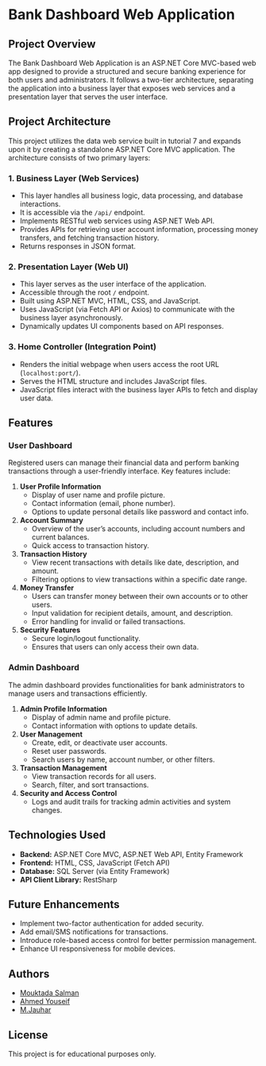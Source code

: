 # Bank Dashboard Web Application

## Project Overview
The Bank Dashboard Web Application is an ASP.NET Core MVC-based web app designed to provide a structured and secure banking experience for both users and administrators. It follows a two-tier architecture, separating the application into a business layer that exposes web services and a presentation layer that serves the user interface.

## Project Architecture
This project utilizes the data web service built in tutorial 7 and expands upon it by creating a standalone ASP.NET Core MVC application. The architecture consists of two primary layers:

### 1. Business Layer (Web Services)
- This layer handles all business logic, data processing, and database interactions.
- It is accessible via the `/api/` endpoint.
- Implements RESTful web services using ASP.NET Web API.
- Provides APIs for retrieving user account information, processing money transfers, and fetching transaction history.
- Returns responses in JSON format.

### 2. Presentation Layer (Web UI)
- This layer serves as the user interface of the application.
- Accessible through the root `/` endpoint.
- Built using ASP.NET MVC, HTML, CSS, and JavaScript.
- Uses JavaScript (via Fetch API or Axios) to communicate with the business layer asynchronously.
- Dynamically updates UI components based on API responses.

### 3. Home Controller (Integration Point)
- Renders the initial webpage when users access the root URL (`localhost:port/`).
- Serves the HTML structure and includes JavaScript files.
- JavaScript files interact with the business layer APIs to fetch and display user data.

## Features
### User Dashboard
Registered users can manage their financial data and perform banking transactions through a user-friendly interface. Key features include:
1. **User Profile Information**
   - Display of user name and profile picture.
   - Contact information (email, phone number).
   - Options to update personal details like password and contact info.
2. **Account Summary**
   - Overview of the user’s accounts, including account numbers and current balances.
   - Quick access to transaction history.
3. **Transaction History**
   - View recent transactions with details like date, description, and amount.
   - Filtering options to view transactions within a specific date range.
4. **Money Transfer**
   - Users can transfer money between their own accounts or to other users.
   - Input validation for recipient details, amount, and description.
   - Error handling for invalid or failed transactions.
5. **Security Features**
   - Secure login/logout functionality.
   - Ensures that users can only access their own data.

### Admin Dashboard
The admin dashboard provides functionalities for bank administrators to manage users and transactions efficiently.
1. **Admin Profile Information**
   - Display of admin name and profile picture.
   - Contact information with options to update details.
2. **User Management**
   - Create, edit, or deactivate user accounts.
   - Reset user passwords.
   - Search users by name, account number, or other filters.
3. **Transaction Management**
   - View transaction records for all users.
   - Search, filter, and sort transactions.
4. **Security and Access Control**
   - Logs and audit trails for tracking admin activities and system changes.

## Technologies Used
- **Backend:** ASP.NET Core MVC, ASP.NET Web API, Entity Framework
- **Frontend:** HTML, CSS, JavaScript (Fetch API)
- **Database:** SQL Server (via Entity Framework)
- **API Client Library:** RestSharp

## Future Enhancements
- Implement two-factor authentication for added security.
- Add email/SMS notifications for transactions.
- Introduce role-based access control for better permission management.
- Enhance UI responsiveness for mobile devices.

## Authors
- [Mouktada Salman](https://github.com/MouktadaSalman)
- [Ahmed Youseif](https://github.com/Ahmedo-o)
- [M.Jauhar](https://github.com/MasterBam)

## License
This project is for educational purposes only.

